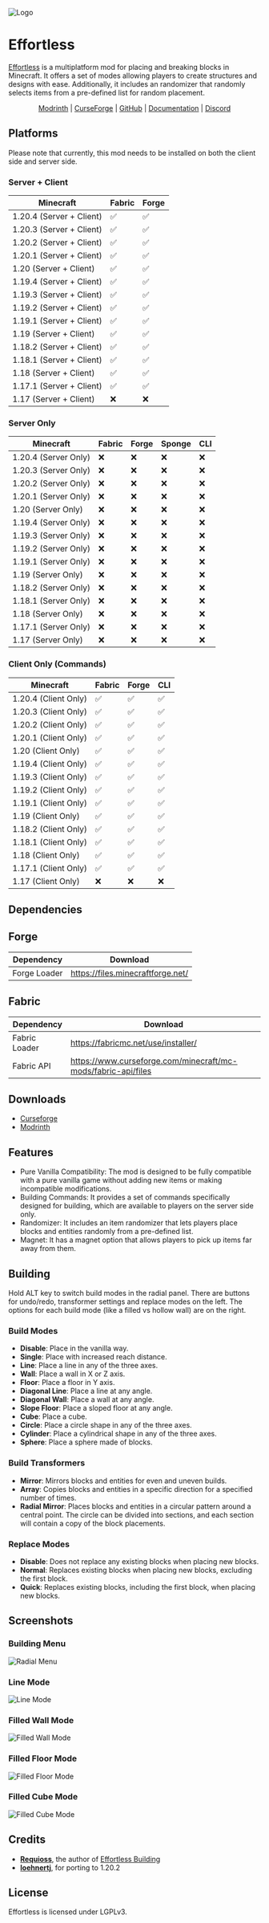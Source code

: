 ![Logo](assets/logo.png)

# Effortless

[Effortless]() is a multiplatform mod for placing and breaking blocks in Minecraft. It offers a set of modes allowing
players to create structures and designs with ease. Additionally, it includes an randomizer that randomly selects items
from a pre-defined list for random placement.

<div style="text-align: center">
    <a href="https://modrinth.com/mod/effortless">Modrinth</a>
    <span> | </span>
    <a href="https://www.curseforge.com/minecraft/mc-mods/effortless">CurseForge</a>
    <span> | </span>
    <a href="https://github.com/huskcasaca/effortless">GitHub</a>
    <span> | </span>
    <a href="https://github.com/huskcasaca/effortless/wiki">Documentation</a>
    <span> | </span>
    <a href="https://discord.gg/3xAEjUek">Discord</a>
</div>

## Platforms

Please note that currently, this mod needs to be installed on both the client side and server side.

### Server + Client

| Minecraft                | Fabric | Forge |
| ------------------------ | ------ | ----- |
| 1.20.4 (Server + Client) | ✅     | ✅    |
| 1.20.3 (Server + Client) | ✅     | ✅    |
| 1.20.2 (Server + Client) | ✅     | ✅    |
| 1.20.1 (Server + Client) | ✅     | ✅    |
| 1.20 (Server + Client)   | ✅     | ✅    |
| 1.19.4 (Server + Client) | ✅     | ✅    |
| 1.19.3 (Server + Client) | ✅     | ✅    |
| 1.19.2 (Server + Client) | ✅     | ✅    |
| 1.19.1 (Server + Client) | ✅     | ✅    |
| 1.19 (Server + Client)   | ✅     | ✅    |
| 1.18.2 (Server + Client) | ✅     | ✅    |
| 1.18.1 (Server + Client) | ✅     | ✅    |
| 1.18 (Server + Client)   | ✅     | ✅    |
| 1.17.1 (Server + Client) | ✅     | ✅    |
| 1.17 (Server + Client)   | ❌     | ❌    |

### Server Only

| Minecraft            | Fabric | Forge | Sponge | CLI |
|----------------------|--------|-------|--------|-----|
| 1.20.4 (Server Only) | ❌      | ❌     | ❌      | ❌   |
| 1.20.3 (Server Only) | ❌      | ❌     | ❌      | ❌   |
| 1.20.2 (Server Only) | ❌      | ❌     | ❌      | ❌   |
| 1.20.1 (Server Only) | ❌      | ❌     | ❌      | ❌   |
| 1.20 (Server Only)   | ❌      | ❌     | ❌      | ❌   |
| 1.19.4 (Server Only) | ❌      | ❌     | ❌      | ❌   |
| 1.19.3 (Server Only) | ❌      | ❌     | ❌      | ❌   |
| 1.19.2 (Server Only) | ❌      | ❌     | ❌      | ❌   |
| 1.19.1 (Server Only) | ❌      | ❌     | ❌      | ❌   |
| 1.19 (Server Only)   | ❌      | ❌     | ❌      | ❌   |
| 1.18.2 (Server Only) | ❌      | ❌     | ❌      | ❌   |
| 1.18.1 (Server Only) | ❌      | ❌     | ❌      | ❌   |
| 1.18 (Server Only)   | ❌      | ❌     | ❌      | ❌   |
| 1.17.1 (Server Only) | ❌      | ❌     | ❌      | ❌   |
| 1.17 (Server Only)   | ❌      | ❌     | ❌      | ❌   |

### Client Only (Commands)

| Minecraft            | Fabric | Forge | CLI |
| -------------------- | ------ | ----- | --- |
| 1.20.4 (Client Only) | ✅     | ✅    | ✅  |
| 1.20.3 (Client Only) | ✅     | ✅    | ✅  |
| 1.20.2 (Client Only) | ✅     | ✅    | ✅  |
| 1.20.1 (Client Only) | ✅     | ✅    | ✅  |
| 1.20 (Client Only)   | ✅     | ✅    | ✅  |
| 1.19.4 (Client Only) | ✅     | ✅    | ✅  |
| 1.19.3 (Client Only) | ✅     | ✅    | ✅  |
| 1.19.2 (Client Only) | ✅     | ✅    | ✅  |
| 1.19.1 (Client Only) | ✅     | ✅    | ✅  |
| 1.19 (Client Only)   | ✅     | ✅    | ✅  |
| 1.18.2 (Client Only) | ✅     | ✅    | ✅  |
| 1.18.1 (Client Only) | ✅     | ✅    | ✅  |
| 1.18 (Client Only)   | ✅     | ✅    | ✅  |
| 1.17.1 (Client Only) | ✅     | ✅    | ✅  |
| 1.17 (Client Only)   | ❌     | ❌    | ❌  |

## Dependencies

## Forge


| Dependency   | Download                          |
| ------------ | --------------------------------- |
| Forge Loader | https://files.minecraftforge.net/ |

## Fabric


| Dependency    | Download                                                      |
| ------------- | ------------------------------------------------------------- |
| Fabric Loader | https://fabricmc.net/use/installer/                           |
| Fabric API    | https://www.curseforge.com/minecraft/mc-mods/fabric-api/files |

## Downloads

- [Curseforge](https://www.curseforge.com/minecraft/mc-mods/effortless)
- [Modrinth](https://modrinth.com/mod/effortless)

## Features

- Pure Vanilla Compatibility: The mod is designed to be fully compatible with a pure vanilla game without adding new
  items or making incompatible modifications.
- Building Commands: It provides a set of commands specifically designed for building, which are available to players on
  the server side only.
- Randomizer: It includes an item randomizer that lets players place blocks and entities randomly from a pre-defined
  list.
- Magnet: It has a magnet option that allows players to pick up items far away from them.

## Building

Hold ALT key to switch build modes in the radial panel. There are buttons for undo/redo, transformer settings and
replace modes on the left. The options for each build mode (like a filled vs hollow wall) are on the right.

### Build Modes

- **Disable**: Place in the vanilla way.
- **Single**: Place with increased reach distance.
- **Line**: Place a line in any of the three axes.
- **Wall**: Place a wall in X or Z axis.
- **Floor**: Place a floor in Y axis.
- **Diagonal Line**: Place a line at any angle.
- **Diagonal Wall**: Place a wall at any angle.
- **Slope Floor**: Place a sloped floor at any angle.
- **Cube**: Place a cube.
- **Circle**: Place a circle shape in any of the three axes.
- **Cylinder**: Place a cylindrical shape in any of the three axes.
- **Sphere**: Place a sphere made of blocks.

### Build Transformers

- **Mirror**: Mirrors blocks and entities for even and uneven builds.
- **Array**: Copies blocks and entities in a specific direction for a specified number of times.
- **Radial Mirror**: Places blocks and entities in a circular pattern around a central point. The circle can be divided
  into sections, and each section will contain a copy of the block placements.

### Replace Modes

- **Disable**: Does not replace any existing blocks when placing new blocks.
- **Normal**: Replaces existing blocks when placing new blocks, excluding the first block.
- **Quick**: Replaces existing blocks, including the first block, when placing new blocks.

## Screenshots

### Building Menu

![Radial Menu](assets/screenshots/radial_menu.png)

### Line Mode

![Line Mode](assets/screenshots/line_mode.png)

### Filled Wall Mode

![Filled Wall Mode](assets/screenshots/filled_wall_mode.png)

### Filled Floor Mode

![Filled Floor Mode](assets/screenshots/filled_floor_mode.png)

### Filled Cube Mode

![Filled Cube Mode](assets/screenshots/filled_cube_mode.png)

## Credits

* **[Requioss](https://www.curseforge.com/members/requioss)**, the author
  of [Effortless Building](https://www.curseforge.com/minecraft/mc-mods/effortless-building)
* **[loehnertj](https://github.com/loehnertj)**, for porting to 1.20.2

## License

Effortless is licensed under LGPLv3.
